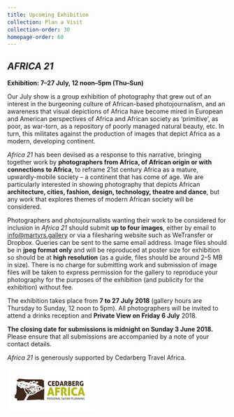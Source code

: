 ```yaml
---
title: Upcoming Exhibition
collection: Plan a Visit
collection-order: 30
homepage-order: 60
---
```


## <cite>AFRICA 21</cite>

**Exhibition: 7&ndash;27 July, 12 noon&ndash;5pm (Thu&ndash;Sun)**

Our July show is a group exhibition of photography that grew out of an interest in the burgeoning culture of African-based photojournalism, and an awareness that visual depictions of Africa have become mired in European and American perspectives of Africa and African society as &lsquo;primitive&rsquo;, as poor, as war-torn, as a repository of poorly managed natural beauty, etc. In turn, this militates against the production of images that depict Africa as a modern, developing continent.

<cite>Africa 21</cite> has been devised as a response to this narrative, bringing together work by <strong>photographers from Africa, of African origin or with connections to Africa</strong>, to reframe 21st century Africa as a mature, upwardly-mobile society &ndash; a continent that has come of age. We are particularly interested in showing photography that depicts African <strong>architecture, cities, fashion, design, technology, theatre and dance</strong>, but any work that explores themes of modern African society will be considered.

Photographers and photojournalists wanting their work to be considered for inclusion in <cite>Africa 21</cite> should submit <strong>up to four images</strong>, either by email to <a href="mailto:info@martyrs.gallery">info@martyrs.gallery</a> or via a filesharing website such as WeTransfer or Dropbox. Queries can be sent to the same email address. Image files should be in <strong>jpeg format only</strong> and will be reproduced at poster size for exhibition so should be at <strong>high resolution</strong> (as a guide, files should be around 2&ndash;5 MB in size). There is no charge for submitting work and submission of image files will be taken to express permission for the gallery to reproduce your photography for the purposes of the exhibition (and publicity for the exhibition) without fee.

The exhibition takes place from <strong>7 to 27 July 2018</strong> (gallery hours are Thursday to Sunday, 12 noon to 5pm). All photographers will be invited to attend a drinks reception and <strong>Private View on Friday 6 July</strong> 2018.

<strong>The closing date for submissions is midnight on Sunday 3 June 2018.</strong> Please ensure that all submissions are accompanied by a note of your contact details.

<cite>Africa 21</cite> is generously supported by Cedarberg Travel Africa.

<p><img align="center" src="images/cblogo.jpg" /></p>